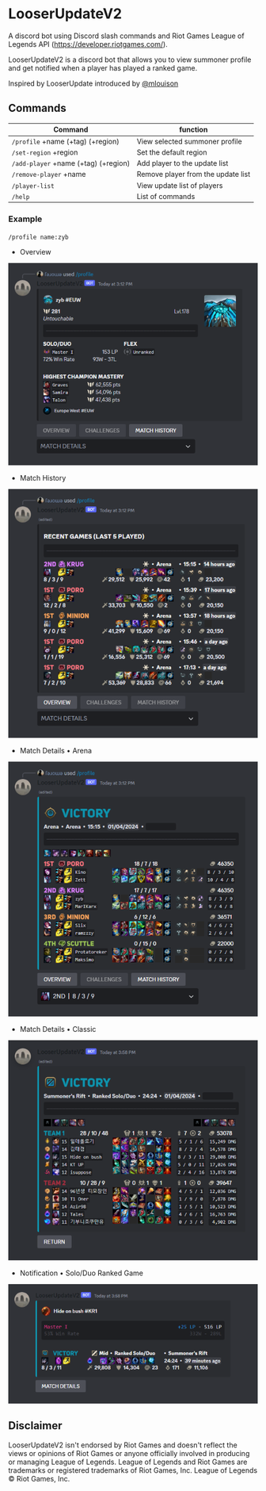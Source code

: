 
# LooserUpdateV2

A discord bot using Discord slash commands and Riot Games League of Legends API (https://developer.riotgames.com/).

LooserUpdateV2 is a discord bot that allows you to view summoner profile and get notified when a player has played a ranked game.

Inspired by LooserUpdate introduced by [@mlouison](https://github.com/mlouison)

## Commands

| Command                                   | function                           |
|-------------------------------------------|------------------------------------|
| `/profile` +name (+tag) (+region)         | View selected summoner profile     |
| `/set-region` +region                     | Set the default region             |
| `/add-player` +name (+tag) (+region)      | Add player to the update list      |
| `/remove-player` +name                    | Remove player from the update list |
| `/player-list`                            | View update list of players        |
| `/help`                                   | List of commands                   |

### Example

`/profile name:zyb`

* Overview

![image](https://github.com/jschmittlin/looserupdatev2/blob/main/looserupdatev2/resources/assets/screenshot/profile.PNG)

* Match History

![image](https://github.com/jschmittlin/looserupdatev2/blob/main/looserupdatev2/resources/assets/screenshot/history.PNG)

* Match Details • Arena

![image](https://github.com/jschmittlin/looserupdatev2/blob/main/looserupdatev2/resources/assets/screenshot/cherry.PNG)

* Match Details • Classic

![image](https://github.com/jschmittlin/looserupdatev2/blob/main/looserupdatev2/resources/assets/screenshot/classic.PNG)

* Notification • Solo/Duo Ranked Game

![image](https://github.com/jschmittlin/looserupdatev2/blob/main/looserupdatev2/resources/assets/screenshot/update.PNG)

## Disclaimer

LooserUpdateV2 isn't endorsed by Riot Games and doesn't reflect the views or opinions of Riot Games or anyone officially involved in producing or managing League of Legends. League of Legends and Riot Games are trademarks or registered trademarks of Riot Games, Inc. League of Legends © Riot Games, Inc.
